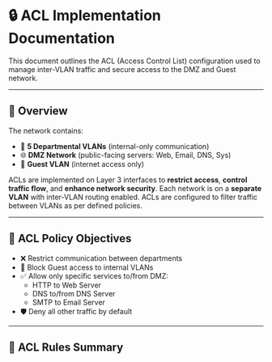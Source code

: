 # 🔒 ACL Implementation Documentation

This document outlines the ACL (Access Control List) configuration used to manage inter-VLAN traffic and secure access to the DMZ and Guest network.

---

## 📘 Overview

The network contains:

- 🏢 **5 Departmental VLANs** (internal-only communication)
- 🌐 **DMZ Network** (public-facing servers: Web, Email, DNS, Sys)
- 📱 **Guest VLAN** (internet access only)

ACLs are implemented on Layer 3 interfaces to **restrict access**, **control traffic flow**, and **enhance network security**.
Each network is on a **separate VLAN** with inter-VLAN routing enabled. ACLs are configured to filter traffic between VLANs as per defined policies.

---
## 🎯 ACL Policy Objectives

- ❌ Restrict communication between departments
- 🚫 Block Guest access to internal VLANs
- ✅ Allow only specific services to/from DMZ:
  - HTTP to Web Server
  - DNS to/from DNS Server
  - SMTP to Email Server
- 🛡️ Deny all other traffic by default

---

## 📄 ACL Rules Summary
